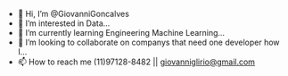 - 👋 Hi, I’m @GiovanniGoncalves
- 👀 I’m interested in Data...
- 🌱 I’m currently learning Engineering Machine Learning...
- 💞️ I’m looking to collaborate on companys that need one developer how I...
- 📫 How to reach me (11)97128-8482 || giovanniglirio@gmail.com

<!---
GiovanniGoncalves/GiovanniGoncalves is a ✨ special ✨ repository because its `README.md` (this file) appears on your GitHub profile.
You can click the Preview link to take a look at your changes.
--->
